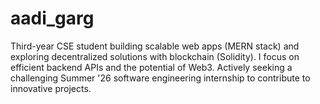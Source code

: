 # aadi_garg
Third-year CSE student building scalable web apps (MERN stack) and exploring decentralized solutions with blockchain (Solidity). I focus on efficient backend APIs and the potential of Web3. Actively seeking a challenging Summer '26 software engineering internship to contribute to innovative projects.
